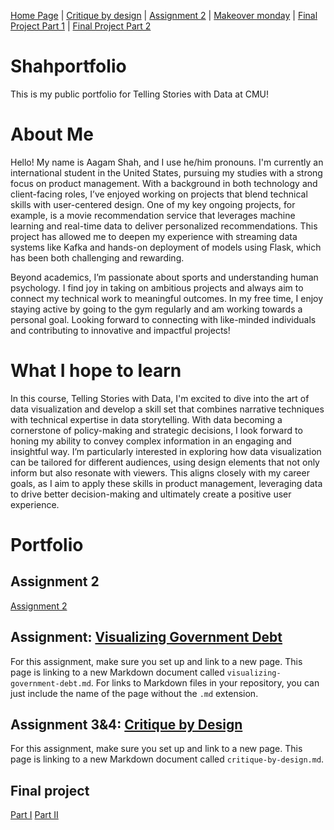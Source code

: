 [Home Page](https://aagam2020.github.io/Shahportfolio/) | [Critique by design](critique-by-design) | [Assignment 2](dataviz2.md) | [Makeover monday](makeover_monday.md)  | [Final Project Part 1](final_project_Aagam.md) | [Final Project Part 2](final_project_Aagam2.md)
# Shahportfolio
This is my public portfolio for Telling Stories with Data at CMU!

# About Me
Hello! My name is Aagam Shah, and I use he/him pronouns. I'm currently an international student in the United States, pursuing my studies with a strong focus on product management. With a background in both technology and client-facing roles, I’ve enjoyed working on projects that blend technical skills with user-centered design. One of my key ongoing projects, for example, is a movie recommendation service that leverages machine learning and real-time data to deliver personalized recommendations. This project has allowed me to deepen my experience with streaming data systems like Kafka and hands-on deployment of models using Flask, which has been both challenging and rewarding.

Beyond academics, I’m passionate about sports and understanding human psychology. I find joy in taking on ambitious projects and always aim to connect my technical work to meaningful outcomes. In my free time, I enjoy staying active by going to the gym regularly and am working towards a personal goal. Looking forward to connecting with like-minded individuals and contributing to innovative and impactful projects!

# What I hope to learn
In this course, Telling Stories with Data, I'm excited to dive into the art of data visualization and develop a skill set that combines narrative techniques with technical expertise in data storytelling. With data becoming a cornerstone of policy-making and strategic decisions, I look forward to honing my ability to convey complex information in an engaging and insightful way. I’m particularly interested in exploring how data visualization can be tailored for different audiences, using design elements that not only inform but also resonate with viewers. This aligns closely with my career goals, as I aim to apply these skills in product management, leveraging data to drive better decision-making and ultimately create a positive user experience.

# Portfolio


## Assignment 2
[Assignment 2](dataviz2.md)

## Assignment: [Visualizing Government Debt](makeover_monday.md)
For this assignment, make sure you set up and link to a new page.  This page is linking to a new Markdown document called `visualizing-government-debt.md`.  For links to Markdown files in your repository, you can just include the name of the page without the `.md` extension. 

## Assignment 3&4: [Critique by Design](critique-by-design)
For this assignment, make sure you set up and link to a new page.  This page is linking to a new Markdown document called `critique-by-design.md`.  

## Final project
[Part I](final_project_Aagam.md)
[Part II](final_project_Aagam2.md)

